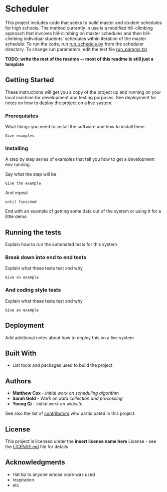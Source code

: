 # Scheduler
This project includes code that seeks to build master and student schedules for high schools. The method currently in use is a modified hill-climbing approach that involves hill-climbing on master schedules and then hill-climbing individual students' schedules within iteration of the master schedule. To run the code, run [run_schedule.py](https://github.com/matthewjcox/scheduler/blob/master/back_end/run_schedule.py) from the scheduler directory. To change run parameters, edit the text file [run_params.txt](https://github.com/matthewjcox/scheduler/blob/master/runs/run_params.txt).

**TODO: write the rest of the readme -- most of this readme is still just a template**

## Getting Started

These instructions will get you a copy of the project up and running on your local machine for development and testing purposes. See deployment for notes on how to deploy the project on a live system.

### Prerequisites

What things you need to install the software and how to install them

```
Give examples
```

### Installing

A step by step series of examples that tell you how to get a development env running

Say what the step will be

```
Give the example
```

And repeat

```
until finished
```

End with an example of getting some data out of the system or using it for a little demo

## Running the tests

Explain how to run the automated tests for this system

### Break down into end to end tests

Explain what these tests test and why

```
Give an example
```

### And coding style tests

Explain what these tests test and why

```
Give an example
```

## Deployment

Add additional notes about how to deploy this on a live system

## Built With

* List tools and packages used to build the project

## Authors

* **Matthew Cox** - *Initial work on scheduling algorithm*
* **Sarah Gold** - *Work on data collection and processing*
* **Young Qi** - *Initial work on website*

See also the list of [contributors](https://github.com/matthewjcox/scheduler/contributors) who participated in this project.

## License

This project is licensed under the **insert license name here** License - see the [LICENSE.md](LICENSE.md) file for details

## Acknowledgments

* Hat tip to anyone whose code was used
* Inspiration
* etc
